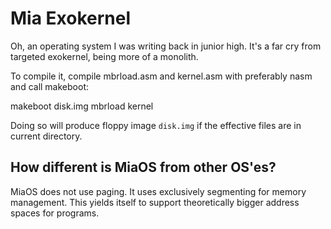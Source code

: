 Mia Exokernel
=============
Oh, an operating system I was writing back in junior high. It's a far cry from targeted exokernel, being more of a monolith.

To compile it, compile mbrload.asm and kernel.asm with preferably nasm and call makeboot:

makeboot disk.img mbrload kernel

Doing so will produce floppy image `disk.img`
if the effective files are in current directory. 

How different is MiaOS from other OS'es?
----------------------------------------

MiaOS does not use paging. It uses exclusively segmenting for memory management. This yields itself to support theoretically bigger address spaces for programs.
